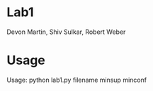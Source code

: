 # Lab1 
Devon Martin, Shiv Sulkar, Robert Weber

# Usage
Usage: python lab1.py filename minsup minconf
